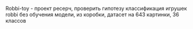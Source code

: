 Robbi-toy - проект ресерч, проверить гипотезу классификация игрушек robbi без обучения модели, из коробки, датасет на 643 картинки, 36 классов
